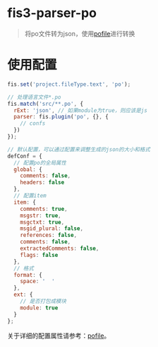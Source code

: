 # fis3-parser-po

> 将po文件转为json，使用[pofile](https://github.com/rubenv/pofile)进行转换

# 使用配置

```javascript
fis.set('project.fileType.text', 'po');

// 处理语言文件*.po
fis.match('src/**.po', {
  rExt: 'json', // 如果module为true，则应该是js
  parser: fis.plugin('po', {}, {
    // confs
  })
});

// 默认配置，可以通过配置来调整生成的json的大小和格式
defConf = {
  // 配置po的全局属性
  global: {
    comments: false,
    headers: false
  },
  // 配置item
  item: {
    comments: true,
    msgstr: true,
    msgctxt: true,
    msgid_plural: false,
    references: false,
    comments: false,
    extractedComments: false,
    flags: false
  },
  // 格式
  format: {
    space: '  '
  },
  ext: {
    // 是否打包成模块
    module: true
  }
};
```

关于详细的配置属性请参考：[pofile](https://github.com/rubenv/pofile)。
